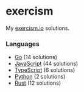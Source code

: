 # exercism

My [exercism.io](https://exercism.io) solutions.

### Languages
- [Go](./go) (14 solutions)
- [JavaScript](./javascript) (44 solutions)
- [TypeScript](./typescript) (6 solutions)
- [Python](./python) (2 solutions)
- [Rust](./rust) (12 solutions)
